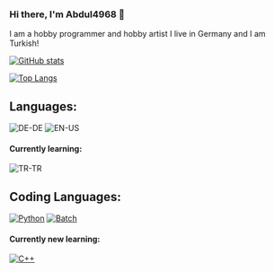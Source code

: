 ### Hi there, I'm Abdul4968 👋
I am a hobby programmer and hobby artist
I live in Germany and I am Turkish!

[![GitHub stats](https://github-readme-stats.vercel.app/api?username=Abdul4968&show_icons=true&layout=compact&theme=dark)](https://github.com/Abdul4968)

[![Top Langs](https://github-readme-stats.vercel.app/api/top-langs/?username=Abdul4968&layout=compact&theme=dark)](https://github.com/Abdul4968)

## Languages:
![DE-DE](https://upload.wikimedia.org/wikipedia/en/thumb/b/ba/Flag_of_Germany.svg/125px-Flag_of_Germany.svg.png)
![EN-US](https://upload.wikimedia.org/wikipedia/en/thumb/a/a4/Flag_of_the_United_States.svg/125px-Flag_of_the_United_States.svg.png)
#### Currently learning:
![TR-TR](https://upload.wikimedia.org/wikipedia/commons/thumb/b/b4/Flag_of_Turkey.svg/125px-Flag_of_Turkey.svg.png)

## Coding Languages:
[![Python][python-badge]][python-link] [![Batch][batch-badge]][batch-link]
#### Currently new learning:
[![C++][c++-badge]][c++-link]


<!--
[![][-badge]][-link]

[-badge]: 
[-link]: 
-->

[python-badge]: https://img.shields.io/badge/-Python-blue?style=for-the-badge&logo=python&logoColor=yellow
[python-link]: https://www.python.org/

[batch-badge]: https://img.shields.io/badge/-Batch_script-black?style=for-the-badge&logo=Windows%20Terminal
[batch-link]: https://www.tutorialspoint.com/batch_script/index.htm

[c++-badge]: https://img.shields.io/badge/-C++-lightblue?style=for-the-badge&logo=cplusplus&logoColor=00599C
[c++-link]: https://cplusplus.com/
